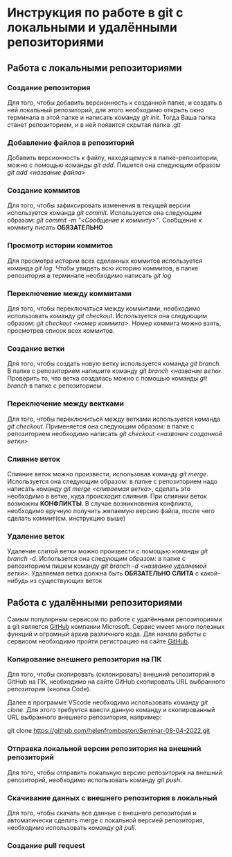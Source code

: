 # Инструкция по работе в git с локальными и удалёнными репозиториями

## Работа с локальными репозиториями

### Создание репозитория
Для того, чтобы добавить версионность к созданной папке, и создать в ней локальный репозиторий, для этого необходимо открыть окно терминала в этой папке и написать команду *git init*. Тогда Ваша папка станет репозиторием, и в ней появится скрытая папка .git

### Добавление файлов в репозиторий
Добавить версионность к файлу, находящемуся в папке-репозитории, можно с помощью команды *git add*. Пишется она следующим образом *git add <название файла>*

### Создание коммитов
Для того, чтобы зафиксировать изменения в текущей версии используется команда *git commit*. Используется она следующим образом: *git commit -m "<Сообщение к коммиту>"*. Сообщение к коммиту писать **ОБЯЗАТЕЛЬНО**

### Просмотр истории коммитов
Для просмотра истории всех сделанных коммитов используется команда *git log*. Чтобы увидеть всю историю коммитов, в папке репозитория в терминале необходимо написать *git log*

### Переключение между коммитами
Для того, чтобы переключаться между коммитами, необходимо использовать команду *git checkout*. Используется она следующим образом: *git checkout <номер коммита>*. Номер коммита можно взять, просмотрев список всех коммитов. 

### Создание ветки
Для того, чтобы создать новую ветку используется команда *git branch*. В папке с репозиторием напишите команду *git branch <название ветки*. Проверить то, что ветка создалась можно с помощью команды *git branch* в папке с репозиторием.

### Переключение между вектками
Для того, чтобы переключиться между ветками используется команда *git checkout*. Применяется она следующим образом: в папке с репозиторием необходимо написать *git checkout <название созданной ветки>*

### Слияние веток
Слияние веток можно произвести, использовав команду *git merge*. Используется она следующим образом: в папке с репозиторием надо написать команду *git merge <сливаемая ветка*>, сделать это необходимо в ветке, куда происходит слияния. При слиянии веток возможны **КОНФЛИКТЫ**. В случае возникновения конфликта, необходимо вручную получить желаемую версию файла, после чего сделать коммит(см. инструкцию выше)

### Удаление веток
Удаление слитой ветки можно произвести с помощью команды *git branch -d*. Использется она следующим образом: в папке с репозиторием пишем команду *git branch -d <название удаляемой ветки>*. Удаляемая ветка должна быть **ОБЯЗАТЕЛЬНО СЛИТА** с какой-нибудь из существующих веток

## Работа с удалёнными репозиториями
Самым популярным сервисом по работе с удалёнными репозиториями в git является [GitHub](https://github.com/) компании Microsoft. Сервис имеет много полезных функций и огромный архив различного кода. Для начала работы с сервисом необходимо пройти регистрацию на сайте [GitHub](https://github.com/).

### Копирование внешнего репозитория на ПК
Для того, чтобы скопировать (склонировать) внешний репозиторий в GitHub на ПК, необходимо на сайте GitHub скопировать URL выбранного репозитория (кнопка Code).

Далее в программе VScode необходимо использовать команду *git clone*. Для этого требуется ввести данную команду и скопированный URL выбранного внешнего репозитория, например:

git clone https://github.com/helenfromboston/Seminar-08-04-2022.git

### Отправка локальной версии репозитория на внешний репозиторий
Для того, чтобы отправить локальную версию репозитория на внешний репозиторий, необходимо использовать команду *git push*.

### Скачивание данных с внешнего репозитория в локальный
Для того, чтобы скачать все данные с внешнего репозитория и автоматически сделать merge с локальной версией репозитория, необходимо использовать команду *git pull*.

### Создание pull request
